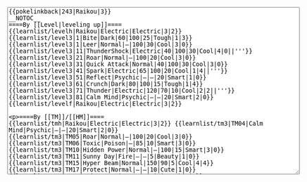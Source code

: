 </p><textarea readonly="" accesskey="," id="wpTextbox1" cols="80" rows="25" style="" class="mw-editfont-monospace" lang="en" dir="ltr" name="wpTextbox1">{{pokelinkback|243|Raikou|3}}
__NOTOC__
====By [[Level|leveling up]]====
{{learnlist/levelh|Raikou|Electric|Electric|3|2}}
{{learnlist/level3|1|Bite|Dark|60|100|25|Tough|1|3}}
{{learnlist/level3|1|Leer|Normal|—|100|30|Cool|3|0}}
{{learnlist/level3|11|ThunderShock|Electric|40|100|30|Cool|4|0||'''}}
{{learnlist/level3|21|Roar|Normal|—|100|20|Cool|3|0}}
{{learnlist/level3|31|Quick Attack|Normal|40|100|30|Cool|3|0}}
{{learnlist/level3|41|Spark|Electric|65|100|20|Cool|1|4||'''}}
{{learnlist/level3|51|Reflect|Psychic|—|—|20|Smart|1|0}}
{{learnlist/level3|61|Crunch|Dark|80|100|15|Tough|1|4}}
{{learnlist/level3|71|Thunder|Electric|120|70|10|Cool|2|2||'''}}
{{learnlist/level3|81|Calm Mind|Psychic|—|—|20|Smart|2|0}}
{{learnlist/levelf|Raikou|Electric|Electric|3|2}}

====By [[TM]]/[[HM]]====
{{learnlist/tmh|Raikou|Electric|Electric|3|2}}
{{learnlist/tm3|TM04|Calm Mind|Psychic|—|—|20|Smart|2|0}}
{{learnlist/tm3|TM05|Roar|Normal|—|100|20|Cool|3|0}}
{{learnlist/tm3|TM06|Toxic|Poison|—|85|10|Smart|3|0}}
{{learnlist/tm3|TM10|Hidden Power|Normal|—|100|15|Smart|3|0}}
{{learnlist/tm3|TM11|Sunny Day|Fire|—|—|5|Beauty|1|0}}
{{learnlist/tm3|TM15|Hyper Beam|Normal|150|90|5|Cool|4|4}}
{{learnlist/tm3|TM17|Protect|Normal|—|—|10|Cute|1|0}}
{{learnlist/tm3|TM18|Rain Dance|Water|—|—|5|Tough|1|0}}
{{learnlist/tm3|TM21|Frustration|Normal|—|100|20|Cute|1|0}}
{{learnlist/tm3|TM23|Iron Tail|Steel|100|75|15|Cool|1|4}}
{{learnlist/tm3|TM24|Thunderbolt|Electric|95|100|15|Cool|4|0||'''}}
{{learnlist/tm3|TM25|Thunder|Electric|120|70|10|Cool|2|2||'''}}
{{learnlist/tm3|TM27|Return|Normal|—|100|20|Cute|1|0}}
{{learnlist/tm3|TM28|Dig|Ground|60|100|10|Smart|1|0}}
{{learnlist/tm3|TM32|Double Team|Normal|—|—|15|Cool|2|0}}
{{learnlist/tm3|TM33|Reflect|Psychic|—|—|20|Smart|1|0}}
{{learnlist/tm3|TM34|Shock Wave|Electric|60|—|20|Cool|2|0||'''}}
{{learnlist/tm3|TM37|Sandstorm|Rock|—|—|10|Tough|3|0}}
{{learnlist/tm3|TM42|Facade|Normal|70|100|20|Cute|2|0}}
{{learnlist/tm3|TM43|Secret Power|Normal|70|100|20|Smart|1|0}}
{{learnlist/tm3|TM44|Rest|Psychic|—|—|10|Cute|2|0}}
{{learnlist/tm3|HM01|Cut|Normal|50|95|30|Cool|2|1}}
{{learnlist/tm3|HM04|Strength|Normal|80|100|15|Tough|2|1}}
{{learnlist/tm3|HM05|Flash|Normal|—|70|20|Beauty|3|0}}
{{learnlist/tm3|HM06|Rock Smash|Fighting|20|100|15|Tough|1|0}}
{{learnlist/tmf|Raikou|Electric|Electric|3|2}}

====By {{pkmn|breeding}}====
{{learnlist/breedh|Raikou|Electric|Electric|3|2}}
{{learnlist/breed3null}}
{{learnlist/breedf|Raikou|Electric|Electric|3|2}}

====By [[Move Tutor|tutoring]]====
{{learnlist/tutorh|Raikou|Electric|Electric|3|2}}
{{learnlist/tutor3|Body Slam|Normal|85|100|15|Tough|1|4|||yes|yes|yes}}
{{learnlist/tutor3|Double-Edge|Normal|120|100|15|Tough|6|0|||yes|yes|yes}}
{{learnlist/tutor3|Endure|Normal|—|—|10|Tough|2|0|||no|yes|no}}
{{learnlist/tutor3|Mimic|Normal|—|—|10|Cute|1|0|||yes|yes|yes}}
{{learnlist/tutor3|Mud-Slap|Ground|20|100|10|Cute|2|1|||no|yes|no}}
{{learnlist/tutor3|Psych Up|Normal|—|—|10|Smart|2|0|||no|yes|no}}
{{learnlist/tutor3|Sleep Talk|Normal|—|—|10|Cute|3|0|||no|yes|no}}
{{learnlist/tutor3|Snore|Normal|40|100|15|Cute|4|0|||no|yes|no}}
{{learnlist/tutor3|Substitute|Normal|—|—|10|Smart|2|0|||yes|yes|yes}}
{{learnlist/tutor3|Swagger|Normal|—|90|15|Cute|2|0|||no|yes|yes}}
{{learnlist/tutor3|Swift|Normal|60|—|20|Cool|2|0|||no|yes|no}}
{{learnlist/tutor3|Thunder Wave|Electric|—|100|20|Cool|2|1|||yes|yes|yes}}
{{learnlist/tutorf|Raikou|Electric|Electric|3|2}}

====Special moves====
{{Shadow moves|243|40|Shadow Rush|--|--|--|Rain Dance|Water|Leer|Normal|Quick Attack|Normal|Thunder|Electric|Colo|electric|electric}}

[[fr:Raikou/Génération 3]]
[[it:Raikou/Mosse apprese in terza generazione]]
[[ja:ライコウ/第六世代以前のおぼえるわざ]]
[[zh:雷公/第三世代招式表]]
